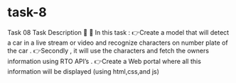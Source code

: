 # task-8
 Task 08  Task Description 📄  📌 In this task : 👉Create a model that will detect a car in a live stream or video and recognize characters on number plate of the car . 👉Secondly , it will use the characters and fetch the owners information using RTO API’s . 👉Create a Web portal where all this information will be displayed (using html,css,and js)
